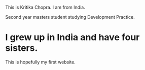 
This is Kritika Chopra. I am from India. 

Second year masters student studying Development Practice.

I grew up in India and have four sisters.
=======
This is hopefully my first website.
